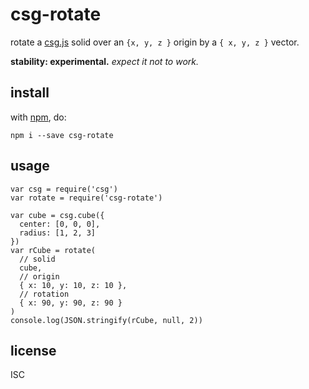 # csg-rotate

rotate a [csg.js](https://npmjs.org/csg) solid over an `{x, y, z }` origin by a `{ x, y, z }` vector.

**stability: experimental.** *expect it not to work.*

## install

with [npm](https://npmjs.org), do:

```
npm i --save csg-rotate
```

## usage

```
var csg = require('csg')
var rotate = require('csg-rotate')

var cube = csg.cube({
  center: [0, 0, 0],
  radius: [1, 2, 3]
})
var rCube = rotate(
  // solid
  cube,
  // origin
  { x: 10, y: 10, z: 10 },
  // rotation
  { x: 90, y: 90, z: 90 }
)
console.log(JSON.stringify(rCube, null, 2))
```

## license

ISC
